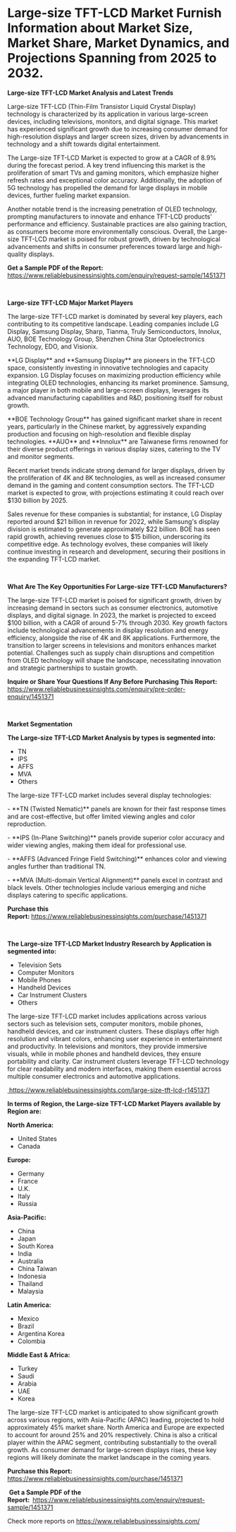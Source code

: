 <p><h1>Large-size TFT-LCD Market Furnish Information about Market Size, Market Share, Market Dynamics, and Projections Spanning from 2025 to 2032.</h1></p><p><strong>Large-size TFT-LCD Market Analysis and Latest Trends</strong></p>
<p><p>Large-size TFT-LCD (Thin-Film Transistor Liquid Crystal Display) technology is characterized by its application in various large-screen devices, including televisions, monitors, and digital signage. This market has experienced significant growth due to increasing consumer demand for high-resolution displays and larger screen sizes, driven by advancements in technology and a shift towards digital entertainment.</p><p>The Large-size TFT-LCD Market is expected to grow at a CAGR of 8.9% during the forecast period. A key trend influencing this market is the proliferation of smart TVs and gaming monitors, which emphasize higher refresh rates and exceptional color accuracy. Additionally, the adoption of 5G technology has propelled the demand for large displays in mobile devices, further fueling market expansion.</p><p>Another notable trend is the increasing penetration of OLED technology, prompting manufacturers to innovate and enhance TFT-LCD products' performance and efficiency. Sustainable practices are also gaining traction, as consumers become more environmentally conscious. Overall, the Large-size TFT-LCD market is poised for robust growth, driven by technological advancements and shifts in consumer preferences toward large and high-quality displays.</p></p>
<p><strong>Get a Sample PDF of the Report:&nbsp;</strong> <a href="https://www.reliablebusinessinsights.com/enquiry/request-sample/1451371?utm_campaign=2318&utm_medium=2&utm_source=Github&utm_content=ia&utm_term=06042025&utm_id=large-size-tft-lcd">https://www.reliablebusinessinsights.com/enquiry/request-sample/1451371</a></p>
<p>&nbsp;</p>
<p><strong>Large-size TFT-LCD Major Market Players</strong></p>
<p><p>The large-size TFT-LCD market is dominated by several key players, each contributing to its competitive landscape. Leading companies include LG Display, Samsung Display, Sharp, Tianma, Truly Semiconductors, Innolux, AUO, BOE Technology Group, Shenzhen China Star Optoelectronics Technology, EDO, and Visionix.</p><p>**LG Display** and **Samsung Display** are pioneers in the TFT-LCD space, consistently investing in innovative technologies and capacity expansion. LG Display focuses on maximizing production efficiency while integrating OLED technologies, enhancing its market prominence. Samsung, a major player in both mobile and large-screen displays, leverages its advanced manufacturing capabilities and R&D, positioning itself for robust growth.</p><p>**BOE Technology Group** has gained significant market share in recent years, particularly in the Chinese market, by aggressively expanding production and focusing on high-resolution and flexible display technologies. **AUO** and **Innolux** are Taiwanese firms renowned for their diverse product offerings in various display sizes, catering to the TV and monitor segments.</p><p>Recent market trends indicate strong demand for larger displays, driven by the proliferation of 4K and 8K technologies, as well as increased consumer demand in the gaming and content consumption sectors. The TFT-LCD market is expected to grow, with projections estimating it could reach over $130 billion by 2025.</p><p>Sales revenue for these companies is substantial; for instance, LG Display reported around $21 billion in revenue for 2022, while Samsung's display division is estimated to generate approximately $22 billion. BOE has seen rapid growth, achieving revenues close to $15 billion, underscoring its competitive edge. As technology evolves, these companies will likely continue investing in research and development, securing their positions in the expanding TFT-LCD market.</p></p>
<p>&nbsp;</p>
<p><strong>What Are The Key Opportunities For Large-size TFT-LCD Manufacturers?</strong></p>
<p><p>The large-size TFT-LCD market is poised for significant growth, driven by increasing demand in sectors such as consumer electronics, automotive displays, and digital signage. In 2023, the market is projected to exceed $100 billion, with a CAGR of around 5-7% through 2030. Key growth factors include technological advancements in display resolution and energy efficiency, alongside the rise of 4K and 8K applications. Furthermore, the transition to larger screens in televisions and monitors enhances market potential. Challenges such as supply chain disruptions and competition from OLED technology will shape the landscape, necessitating innovation and strategic partnerships to sustain growth.</p></p>
<p><strong>Inquire or Share Your Questions If Any Before Purchasing This Report:</strong> <a href="https://www.reliablebusinessinsights.com/enquiry/pre-order-enquiry/1451371?utm_campaign=2318&utm_medium=2&utm_source=Github&utm_content=ia&utm_term=06042025&utm_id=large-size-tft-lcd">https://www.reliablebusinessinsights.com/enquiry/pre-order-enquiry/1451371</a></p>
<p>&nbsp;</p>
<p><strong>Market Segmentation</strong></p>
<p><strong>The Large-size TFT-LCD Market Analysis by types is segmented into:</strong></p>
<p><ul><li>TN</li><li>IPS</li><li>AFFS</li><li>MVA</li><li>Others</li></ul></p>
<p><p>The large-size TFT-LCD market includes several display technologies: </p><p>- **TN (Twisted Nematic)** panels are known for their fast response times and are cost-effective, but offer limited viewing angles and color reproduction.</p><p>- **IPS (In-Plane Switching)** panels provide superior color accuracy and wider viewing angles, making them ideal for professional use.</p><p>- **AFFS (Advanced Fringe Field Switching)** enhances color and viewing angles further than traditional TN.</p><p>- **MVA (Multi-domain Vertical Alignment)** panels excel in contrast and black levels. Other technologies include various emerging and niche displays catering to specific applications.</p></p>
<p><strong>Purchase this Report:&nbsp;</strong><a href="https://www.reliablebusinessinsights.com/purchase/1451371?utm_campaign=2318&utm_medium=2&utm_source=Github&utm_content=ia&utm_term=06042025&utm_id=large-size-tft-lcd">https://www.reliablebusinessinsights.com/purchase/1451371</a></p>
<p>&nbsp;</p>
<p><strong>The Large-size TFT-LCD Market Industry Research by Application is segmented into:</strong></p>
<p><ul><li>Television Sets</li><li>Computer Monitors</li><li>Mobile Phones</li><li>Handheld Devices</li><li>Car Instrument Clusters</li><li>Others</li></ul></p>
<p><p>The large-size TFT-LCD market includes applications across various sectors such as television sets, computer monitors, mobile phones, handheld devices, and car instrument clusters. These displays offer high resolution and vibrant colors, enhancing user experience in entertainment and productivity. In televisions and monitors, they provide immersive visuals, while in mobile phones and handheld devices, they ensure portability and clarity. Car instrument clusters leverage TFT-LCD technology for clear readability and modern interfaces, making them essential across multiple consumer electronics and automotive applications.</p></p>
<p><a href="https://www.reliablebusinessinsights.com/large-size-tft-lcd-r1451371?utm_campaign=2318&utm_medium=2&utm_source=Github&utm_content=ia&utm_term=06042025&utm_id=large-size-tft-lcd">&nbsp;https://www.reliablebusinessinsights.com/large-size-tft-lcd-r1451371</a></p>
<p><strong>In terms of Region, the Large-size TFT-LCD Market Players available by Region are:</strong></p>
<p>
    <p> <strong> North America: </strong>
        <ul>
            <li>United States</li>
            <li>Canada</li>
        </ul>
        </p> 
    <p> <strong> Europe: </strong>
        <ul>
            <li>Germany</li>
            <li>France</li>
            <li>U.K.</li>
            <li>Italy</li>
            <li>Russia</li>
        </ul>
        </p> 
    <p> <strong> Asia-Pacific: </strong>
        <ul>
            <li>China</li>
            <li>Japan</li>
            <li>South Korea</li>
            <li>India</li>
            <li>Australia</li>
            <li>China Taiwan</li>
            <li>Indonesia</li>
            <li>Thailand</li>
            <li>Malaysia</li>
        </ul>
        </p> 
    <p> <strong> Latin America: </strong>
        <ul>
            <li>Mexico</li>
            <li>Brazil</li>
            <li>Argentina Korea</li>
            <li>Colombia</li>
        </ul>
        </p> 
    <p> <strong> Middle East & Africa: </strong>
        <ul>
            <li>Turkey</li>
            <li>Saudi</li>
            <li>Arabia</li>
            <li>UAE</li>
            <li>Korea</li>
        </ul>
    </p>
    </p>
<p><p>The large-size TFT-LCD market is anticipated to show significant growth across various regions, with Asia-Pacific (APAC) leading, projected to hold approximately 45% market share. North America and Europe are expected to account for around 25% and 20% respectively. China is also a critical player within the APAC segment, contributing substantially to the overall growth. As consumer demand for large-screen displays rises, these key regions will likely dominate the market landscape in the coming years.</p></p>
<p><strong>Purchase this Report: </strong><a href="https://www.reliablebusinessinsights.com/purchase/1451371?utm_campaign=2318&utm_medium=2&utm_source=Github&utm_content=ia&utm_term=06042025&utm_id=large-size-tft-lcd">https://www.reliablebusinessinsights.com/purchase/1451371</a></p>
<p>&nbsp;<strong>Get a Sample PDF of the Report:&nbsp;&nbsp;</strong><a href="https://www.reliablebusinessinsights.com/enquiry/request-sample/1451371?utm_campaign=2318&utm_medium=2&utm_source=Github&utm_content=ia&utm_term=06042025&utm_id=large-size-tft-lcd">https://www.reliablebusinessinsights.com/enquiry/request-sample/1451371</a></p>
<p><strong></strong></p>
<p>Check more reports on <a href="https://www.reliablebusinessinsights.com/?utm_campaign=2318&utm_medium=2&utm_source=Github&utm_content=ia&utm_term=06042025&utm_id=large-size-tft-lcd">https://www.reliablebusinessinsights.com/</a></p>